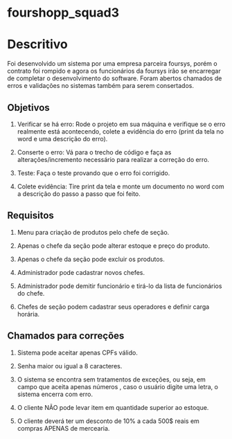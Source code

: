 # fourshopp_squad3

# Descritivo

Foi desenvolvido um sistema por uma empresa parceira foursys, porém o contrato foi rompido e agora os funcionários da foursys irão se encarregar de completar o desenvolvimento do software. Foram abertos chamados de erros e validações no sistemas também para serem consertados.

## Objetivos

1. Verificar se há erro: Rode o projeto em sua máquina e verifique se o erro realmente está
acontecendo, colete a evidência do erro (print da tela no word e uma descrição do erro).

2. Conserte o erro: Vá para o trecho de código e faça as alterações/incremento necessário
para realizar a correção do erro.

3. Teste: Faça o teste provando que o erro foi corrigido.
 
4. Colete evidência: Tire print da tela e monte um documento no word com a descrição do
passo a passo que foi feito.

## Requisitos

1. Menu para criação de produtos pelo chefe de seção.

2. Apenas o chefe da seção pode alterar estoque e preço do produto.

3. Apenas o chefe da seção pode excluir os produtos.

4. Administrador pode cadastrar novos chefes.

5. Administrador pode demitir funcionário e tirá-lo da lista de funcionários do chefe.

6. Chefes de seção podem cadastrar seus operadores e definir carga horária.

## Chamados para correções

1. Sistema pode aceitar apenas CPFs válido.

2. Senha maior ou igual a 8 caracteres.

3. O sistema se encontra sem tratamentos de exceções, ou seja, em campo que
aceita apenas números , caso o usuário digite uma letra, o sistema encerra com
erro.

4. O cliente NÃO pode levar item em quantidade superior ao estoque.

5. O cliente deverá ter um desconto de 10% a cada 500$ reais em compras
APENAS de mercearia.
